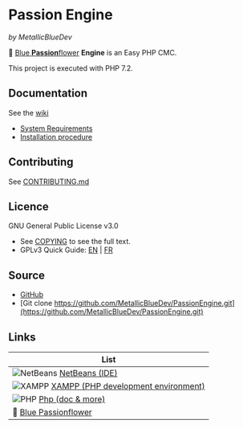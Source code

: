 
# Passion Engine
 *by MetallicBlueDev*

:cherry_blossom: [Blue **Passion**flower](https://en.wikipedia.org/wiki/Passiflora_caerulea) **Engine** is an Easy PHP CMC.

This project is executed with PHP 7.2.

## Documentation
See the [wiki](https://github.com/MetallicBlueDev/PassionEngine/wiki)

* [System Requirements](https://github.com/MetallicBlueDev/PassionEngine/wiki/System-Requirements)
* [Installation procedure](https://github.com/MetallicBlueDev/PassionEngine/wiki/Installation)

## Contributing
See [CONTRIBUTING.md](https://github.com/MetallicBlueDev/PassionEngine/blob/master/.github/CONTRIBUTING.md)

## Licence
GNU General Public License v3.0

* See [COPYING](https://github.com/MetallicBlueDev/PassionEngine/blob/master/COPYING.txt) to see the full text.
* GPLv3 Quick Guide: [EN](https://www.gnu.org/licenses/quick-guide-gplv3.en.html) | [FR](https://www.gnu.org/licenses/quick-guide-gplv3.html)

## Source
* [GitHub](https://github.com/MetallicBlueDev/PassionEngine)
* [Git clone https://github.com/MetallicBlueDev/PassionEngine.git](https://github.com/MetallicBlueDev/PassionEngine.git)

## Links
| List |
| ---- |
| ![NetBeans](https://netbeans.apache.org/images/nblogo32x32.png) [NetBeans (IDE)](https://netbeans.apache.org/) |
| ![XAMPP](https://www.apachefriends.org/images/stamps/stamp-80x15-a6a22204.gif) [XAMPP (PHP development environment)](https://www.apachefriends.org/) |
| ![PHP](http://php.net//images/logos/php-power-micro.png) [Php (doc & more)](http://www.php.net) |
| :cherry_blossom: [Blue Passionflower](https://en.wikipedia.org/wiki/Passiflora_caerulea) |

